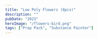 ```yaml
---
title: "Low Poly Flowers (8pcs)"
description: ""
pubDate: "2023"
heroImage: "/flowers-bird.png"
tags: ["Prop Pack", "Substance Painter"]
---
```


